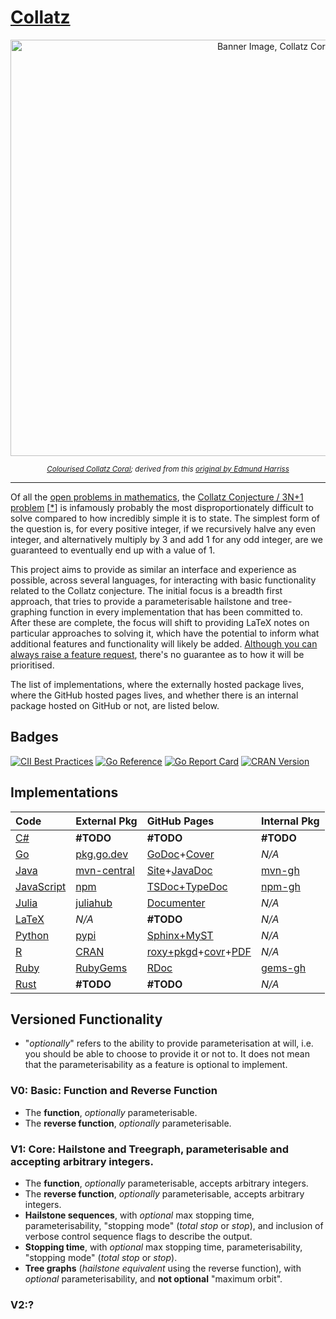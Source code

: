 # [Collatz](https://github.com/Skenvy/Collatz)
<p align="center"><picture>
  <source media="(prefers-color-scheme: dark)" srcset="https://raw.githubusercontent.com/wiki/Skenvy/Collatz/.meta/banners/modifications/_Main_dark.png"/>
  <img alt="Banner Image, Collatz Coral" src="https://raw.githubusercontent.com/wiki/Skenvy/Collatz/.meta/banners/modifications/_Main_light.png" width=830 height=666/>
</picture></p>
<sub><p align="center"><i>
  <a href="https://github.com/Skenvy/Collatz/blob/main/.meta/banners/README.md">Colourised Collatz Coral</a>; derived from this
  <a href="https://twitter.com/Gelada/status/846751901756653568">original by Edmund Harriss</a>
</i></p></sub>

---
Of all the [open problems in mathematics](https://en.wikipedia.org/wiki/List_of_unsolved_problems_in_mathematics), the [Collatz Conjecture / 3N+1 problem](https://en.wikipedia.org/wiki/Collatz_conjecture) [[*](https://mathworld.wolfram.com/CollatzProblem.html)] is infamously probably the most disproportionately difficult to solve compared to how incredibly simple it is to state.
The simplest form of the question is, for every positive integer, if we recursively halve any even integer, and alternatively multiply by 3 and add 1 for any odd integer, are we guaranteed to eventually end up with a value of 1.

This project aims to provide as similar an interface and experience as possible, across several languages, for interacting with basic functionality related to the Collatz conjecture.
The initial focus is a breadth first approach, that tries to provide a parameterisable hailstone and tree-graphing function in every implementation that has been committed to.
After these are complete, the focus will shift to providing LaTeX notes on particular approaches to solving it, which have the potential to inform what additional features and functionality will likely be added.
[Although you can always raise a feature request](https://github.com/Skenvy/Collatz/issues/new?assignees=&labels=enhancement&projects=&template=feature-request.yaml), there's no guarantee as to how it will be prioritised.

The list of implementations, where the externally hosted package lives, where the GitHub hosted pages lives, and whether there is an internal package hosted on GitHub or not, are listed below.
## Badges
[![CII Best Practices](https://bestpractices.coreinfrastructure.org/projects/6311/badge)](https://bestpractices.coreinfrastructure.org/projects/6311)
[![Go Reference](https://pkg.go.dev/badge/github.com/Skenvy/Collatz/go.svg)](https://pkg.go.dev/github.com/Skenvy/Collatz/go)
[![Go Report Card](https://goreportcard.com/badge/github.com/Skenvy/Collatz/go)](https://goreportcard.com/report/github.com/Skenvy/Collatz/go)
[![CRAN Version](https://www.r-pkg.org/badges/version/collatz)](https://cran.r-project.org/package=collatz)
## Implementations
| Code | External Pkg | GitHub Pages | Internal Pkg |
| :--- | :---         | :---         | :---         |
| [C#](https://github.com/Skenvy/Collatz/tree/main/C%23) | **#TODO** | **#TODO** | **#TODO** |
| [Go](https://github.com/Skenvy/Collatz/tree/main/go) | [pkg.go.dev](https://pkg.go.dev/github.com/Skenvy/Collatz/go) | [GoDoc](https://skenvy.github.io/Collatz/go/)+[Cover](https://skenvy.github.io/Collatz/go/coverage.html) | _N/A_ |
| [Java](https://github.com/Skenvy/Collatz/tree/main/java) | [mvn-central](https://search.maven.org/artifact/io.github.skenvy/collatz) | [Site](https://skenvy.github.io/Collatz/java/)+[JavaDoc](https://skenvy.github.io/Collatz/java/apidocs/io/github/skenvy/package-summary.html) | [mvn-gh](https://github.com/Skenvy/Collatz/packages/1445255) |
| [JavaScript](https://github.com/Skenvy/Collatz/tree/main/javascript) | [npm](https://www.npmjs.com/package/@skenvy/collatz) | [TSDoc+TypeDoc](https://skenvy.github.io/Collatz/javascript) | [npm-gh](https://github.com/Skenvy/Collatz/pkgs/npm/collatz) |
| [Julia](https://github.com/Skenvy/Collatz/tree/main/julia) | [juliahub](https://juliahub.com/ui/Packages/Collatz/UmeZE) | [Documenter](https://skenvy.github.io/Collatz/julia/) | _N/A_ |
| [LaTeX](https://github.com/Skenvy/Collatz/tree/main/LaTeX) | _N/A_ | **#TODO** | _N/A_ |
| [Python](https://github.com/Skenvy/Collatz/tree/main/python) | [pypi](https://pypi.org/project/collatz/) | [Sphinx+MyST](https://skenvy.github.io/Collatz/python/) | _N/A_ |
| [R](https://github.com/Skenvy/Collatz/tree/main/R) | [CRAN](https://cran.r-project.org/package=collatz) | [roxy+pkgd](https://skenvy.github.io/Collatz/R/)+[covr](https://skenvy.github.io/Collatz/R/covr/Collatz-report.html)+[PDF](https://skenvy.github.io/Collatz/R/pdf/) | _N/A_ |
| [Ruby](https://github.com/Skenvy/Collatz/tree/main/ruby) | [RubyGems](https://rubygems.org/gems/collatz) | [RDoc](https://skenvy.github.io/Collatz/ruby/) | [gems-gh](https://github.com/Skenvy/Collatz/packages/1636643) |
| [Rust](https://github.com/Skenvy/Collatz/tree/main/rust) | **#TODO** | **#TODO** | _N/A_ |
## Versioned Functionality
* "_optionally_" refers to the ability to provide parameterisation at will, i.e. you should be able to choose to provide it or not to. It does not mean that the parameterisability as a feature is optional to implement.
### V0: Basic: Function and Reverse Function
* The **function**, _optionally_ parameterisable.
* The **reverse function**, _optionally_ parameterisable.
### V1: Core: Hailstone and Treegraph, parameterisable and accepting arbitrary integers.
* The **function**, _optionally_ parameterisable, accepts arbitrary integers.
* The **reverse function**, _optionally_ parameterisable, accepts arbitrary integers.
* **Hailstone sequences**, with _optional_ max stopping time, parameterisability, "stopping mode" (_total stop_ or _stop_), and inclusion of verbose control sequence flags to describe the output.
* **Stopping time**, with _optional_ max stopping time, parameterisability, "stopping mode" (_total stop_ or _stop_).
* **Tree graphs** (_hailstone equivalent_ using the reverse function), with _optional_ parameterisability, and **not optional** "maximum orbit".
### V2:?
